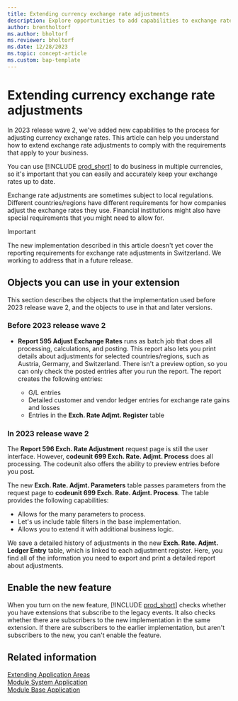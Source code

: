 ```yaml
---
title: Extending currency exchange rate adjustments
description: Explore opportunities to add capabilities to exchange rate adjustments. 
author: brentholtorf
ms.author: bholtorf
ms.reviewer: bholtorf
ms.date: 12/28/2023
ms.topic: concept-article
ms.custom: bap-template
---
```


# Extending currency exchange rate adjustments

In 2023 release wave 2, we've added new capabilities to the process for adjusting currency exchange rates. This article can help you understand how to extend exchange rate adjustments to comply with the requirements that apply to your business.

You can use [!INCLUDE [prod_short](includes/prod_short.md)] to do business in multiple currencies, so it's important that you can easily and accurately keep your exchange rates up to date.

Exchange rate adjustments are sometimes subject to local regulations. Different countries/regions have different requirements for how companies adjust the exchange rates they use. Financial institutions might also have special requirements that you might need to allow for.

> [!IMPORTANT]
> The new implementation described in this article doesn't yet cover the reporting requirements for exchange rate adjustments in Switzerland. We working to address that in a future release.

## Objects you can use in your extension

This section describes the objects that the implementation used before 2023 release wave 2, and the objects to use in that and later versions.

### Before 2023 release wave 2

* **Report 595 Adjust Exchange Rates** runs as batch job that does all processing, calculations, and posting. This report also lets you print details about adjustments for selected countries/regions, such as Austria, Germany, and Switzerland. There isn't a preview option, so you can only check the posted entries after you run the report. The report creates the following entries:

  * G/L entries
  * Detailed customer and vendor ledger entries for exchange rate gains and losses
  * Entries in the **Exch. Rate Adjmt. Register** table

### In 2023 release wave 2

The **Report 596 Exch. Rate Adjustment** request page is still the user interface. However, **codeunit 699 Exch. Rate. Adjmt. Process** does all processing. The codeunit also offers the ability to preview entries before you post.

The new **Exch. Rate. Adjmt. Parameters** table passes parameters from the request page to **codeunit 699 Exch. Rate. Adjmt. Process**. The table provides the following capabilities:

* Allows for the many parameters to process.
* Let's us include table filters in the base implementation.
* Allows you to extend it with additional business logic. 
 
We save a detailed history of adjustments in the new **Exch. Rate. Adjmt. Ledger Entry** table, which is linked to each adjustment register. Here, you find all of the information you need to export and print a detailed report about adjustments.

## Enable the new feature

When you turn on the new feature, [!INCLUDE [prod_short](includes/prod_short.md)] checks whether you have extensions that subscribe to the legacy events. It also checks whether there are subscribers to the new implementation in the same extension. If there are subscribers to the earlier implementation, but aren't subscribers to the new, you can't enable the feature.

## Related information

[Extending Application Areas](devenv-extending-application-areas.md)    
[Module System Application](/dynamics365/business-central/application/system-application/module/system-application)    
[Module Base Application](/dynamics365/business-central/application/base-application/module/base-application)
